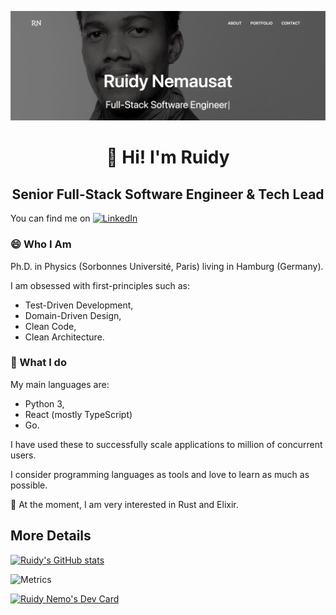 [![Header](https://raw.githubusercontent.com/rjNemo/rjNemo/master/readme_header.png "Header")](https://ruidyportfolio.herokuapp.com/)

# <center>👋 Hi! I'm Ruidy</center>

## <center>Senior Full-Stack Software Engineer & Tech Lead</center>

You can find me on [![LinkedIn][1.1]][1]

### 😄 Who I Am 

Ph.D. in Physics (Sorbonnes Université, Paris) living in Hamburg (Germany).

I am obsessed with first-principles such as: 
- Test-Driven Development, 
- Domain-Driven Design, 
- Clean Code,
- Clean Architecture.

### 💬 What I do

My main languages are: 
- Python 3, 
- React (mostly TypeScript)
- Go. 

I have used these to successfully scale applications to million of concurrent users.

I consider programming languages as tools and love to learn as much as possible. 

🌱 At the moment, I am very interested in Rust and Elixir.


## More Details

[![Ruidy's GitHub stats](https://github-readme-stats.vercel.app/api?username=rjnemo)](https://github.com/rjnemo)

![Metrics](https://metrics.lecoq.io/rjNemo?template=classic&languages=1&isocalendar=1&followup=1&activity=1&pagespeed=1&activity.limit=5&activity.days=14&activity.filter=all&isocalendar.duration=undefined&languages.colors=github&languages.threshold=0%25&pagespeed.url=.user.website&pagespeed.detailed=undefined&pagespeed.screenshot=undefined&config.timezone=Europe%2FBerlin&config.animated=true)

<a href="https://app.daily.dev/Ruidy"><img src="https://api.daily.dev/devcards/07a3fb633efc4ecf9e4fc4e79d549a61.png?r=wh4" width="400" alt="Ruidy Nemo's Dev Card"/></a>

<!-- Icons -->

[1.1]: https://raw.githubusercontent.com/MartinHeinz/MartinHeinz/master/linkedin-3-16.png "LinkedIn icon without padding"

<!-- Links to your social media accounts -->

[1]: https://www.linkedin.com/in/ruidy-nemausat/



